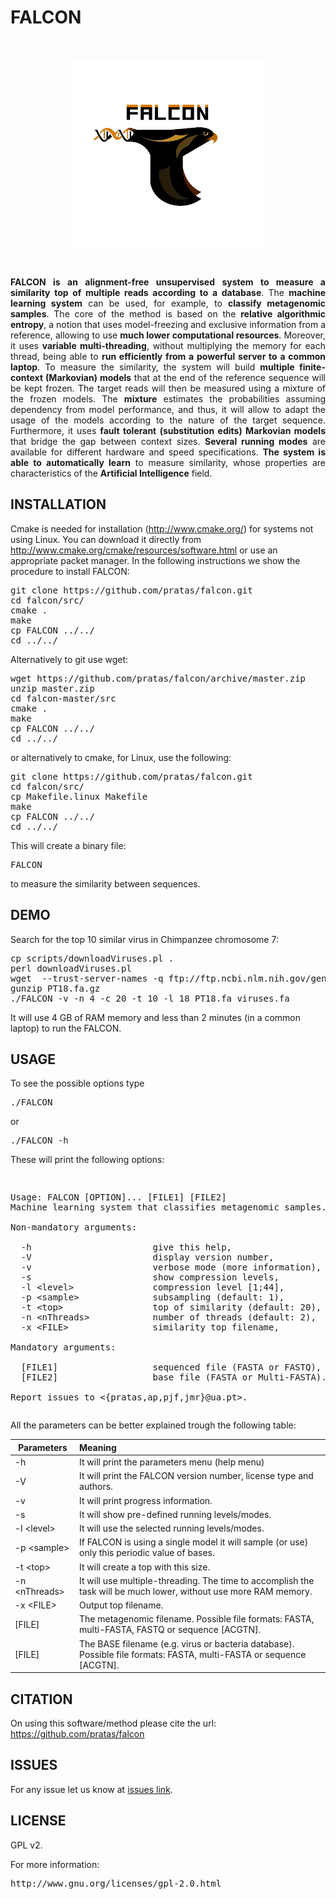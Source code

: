 # FALCON #

<br>
<p align="center"><img src="imgs/logo1.png" 
alt="FALCON" width="310" height="300" border="0" /></p>
<br>

<p align="justify">
<b>FALCON is an alignment-free unsupervised system to measure a similarity top of multiple reads according to a database</b>. The <b>machine learning system</b> can be used, for example, to <b>classify metagenomic samples</b>. The core of the method is based on the <b>relative algorithmic entropy</b>, a notion that uses model-freezing and exclusive information from a reference, allowing to use <b>much lower computational resources</b>. Moreover, it uses <b>variable multi-threading</b>, without multiplying the memory for each thread, being able to <b>run efficiently from a powerful server to a common laptop</b>. To measure the similarity, the system will build <b>multiple finite-context (Markovian) models</b> that at the end of the reference sequence will be kept frozen. The target reads will then be measured using a mixture of the frozen models. The <b>mixture</b> estimates the probabilities assuming dependency from model performance, and thus, it will allow to adapt the usage of the models according to the nature of the target sequence. Furthermore, it uses <b>fault tolerant (substitution edits) Markovian models</b> that bridge the gap between context sizes. <b>Several running modes</b> are available for different hardware and speed specifications. <b>The system is able to automatically learn</b> to measure similarity, whose properties are characteristics of the <b>Artificial Intelligence</b> field.
</p>

## INSTALLATION ##

Cmake is needed for installation (http://www.cmake.org/) for systems not using Linux. You can download it directly from http://www.cmake.org/cmake/resources/software.html or use an appropriate packet manager. In the following instructions we show the procedure to install FALCON:
<pre>
git clone https://github.com/pratas/falcon.git
cd falcon/src/
cmake .
make
cp FALCON ../../
cd ../../
</pre>
Alternatively to git use wget:
<pre>
wget https://github.com/pratas/falcon/archive/master.zip
unzip master.zip
cd falcon-master/src
cmake .
make
cp FALCON ../../
cd ../../
</pre>
or alternatively to cmake, for Linux, use the following:
<pre>
git clone https://github.com/pratas/falcon.git
cd falcon/src/
cp Makefile.linux Makefile
make
cp FALCON ../../
cd ../../
</pre>
This will create a binary file: 
<pre>
FALCON 
</pre>
to measure the similarity between sequences.

## DEMO ##

Search for the top 10 similar virus in Chimpanzee chromosome 7:
<pre>
cp scripts/downloadViruses.pl .
perl downloadViruses.pl
wget  --trust-server-names -q ftp://ftp.ncbi.nlm.nih.gov/genomes/Pan_troglodytes/CHR_18/ptr_ref_Pan_troglodytes-2.1.4_chr18.fa.gz -O PT18.fa.gz
gunzip PT18.fa.gz
./FALCON -v -n 4 -c 20 -t 10 -l 18 PT18.fa viruses.fa
</pre>
It will use 4 GB of RAM memory and less than 2 minutes (in a common laptop) to run the FALCON.

## USAGE ##

To see the possible options type
<pre>
./FALCON
</pre>
or
<pre>
./FALCON -h
</pre>
These will print the following options:
<pre>
<p>
Usage: FALCON [OPTION]... [FILE1] [FILE2]                                  
Machine learning system that classifies metagenomic samples.                      
                                                                         
Non-mandatory arguments:                                                 
                                                                         
  -h                       give this help,                               
  -V                       display version number,                       
  -v                       verbose mode (more information),              
  -s                       show compression levels,                       
  -l &#60level&#62               compression level [1;44],                     
  -p &#60sample&#62              subsampling (default: 1),                     
  -t &#60top&#62                 top of similarity (default: 20),                            
  -n &#60nThreads&#62            number of threads (default: 2),                            
  -x &#60FILE&#62                similarity top filename,                      
                                                                         
Mandatory arguments:                                                     
                                                                         
  [FILE1]                  sequenced file (FASTA or FASTQ),              
  [FILE2]                  base file (FASTA or Multi-FASTA).             
                                                                         
Report issues to &#60{pratas,ap,pjf,jmr}@ua.pt&#62.
</pre>
All the parameters can be better explained trough the following table:

| Parameters          | Meaning                                                     |
|---------------------|:------------------------------------------------------------|
| -h                  | It will print the parameters menu (help menu)                                        |
| -V                  | It will print the FALCON version number, license type and authors.    |
| -v                  | It will print progress information.    |
| -s                  | It will show pre-defined running levels/modes.    |
| -l &#60;level&#62;    | It will use the selected running levels/modes.    |
| -p &#60;sample&#62;   | If FALCON is using a single model it will sample (or use) only this periodic value of bases.    |
| -t &#60;top&#62;      | It will create a top with this size.              |
| -n &#60;nThreads&#62; | It will use multiple-threading. The time to accomplish the task will be much lower, without use more RAM memory.                   |
| -x &#60;FILE&#62;     | Output top filename. |
| [FILE]           | The metagenomic filename. Possible file formats: FASTA, multi-FASTA, FASTQ or sequence [ACGTN]. |
| [FILE]           | The BASE filename (e.g. virus or bacteria database). Possible file formats: FASTA, multi-FASTA or sequence [ACGTN]. |

## CITATION ##

On using this software/method please cite the url: https://github.com/pratas/falcon

## ISSUES ##

For any issue let us know at [issues link](https://github.com/pratas/falcon/issues).

## LICENSE ##

GPL v2.

For more information:
<pre>http://www.gnu.org/licenses/gpl-2.0.html</pre>
